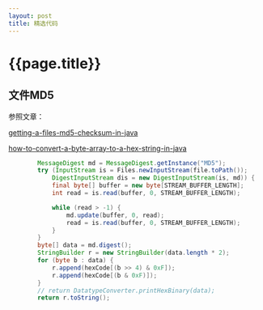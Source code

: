 ```yaml
---
layout: post
title: 精选代码
---
```

{{page.title}}
==============

## 文件MD5

参照文章：

[getting-a-files-md5-checksum-in-java](https://stackoverflow.com/questions/304268/getting-a-files-md5-checksum-in-java?answertab=votes#tab-top)

[how-to-convert-a-byte-array-to-a-hex-string-in-java](https://stackoverflow.com/questions/9655181/how-to-convert-a-byte-array-to-a-hex-string-in-java)

```java
        MessageDigest md = MessageDigest.getInstance("MD5");
        try (InputStream is = Files.newInputStream(file.toPath()); 
            DigestInputStream dis = new DigestInputStream(is, md)) {
            final byte[] buffer = new byte[STREAM_BUFFER_LENGTH];
            int read = is.read(buffer, 0, STREAM_BUFFER_LENGTH);

            while (read > -1) {
                md.update(buffer, 0, read);
                read = is.read(buffer, 0, STREAM_BUFFER_LENGTH);
            }
        }
        byte[] data = md.digest();
        StringBuilder r = new StringBuilder(data.length * 2);
        for (byte b : data) {
            r.append(hexCode[(b >> 4) & 0xF]);
            r.append(hexCode[(b & 0xF)]);
        }
        // return DatatypeConverter.printHexBinary(data);
        return r.toString();
```